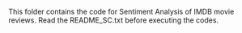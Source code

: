This folder contains the code for Sentiment Analysis of IMDB movie reviews. Read the README_SC.txt before executing the codes.
